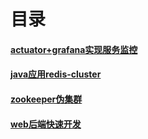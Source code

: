 # 目录

#### [actuator+grafana实现服务监控](grafana_monitor.md)
#### [java应用redis-cluster](redis-cluster.md)
#### [zookeeper伪集群](zookeeper-cluster.md)
#### [web后端快速开发](https://github.com/ZXBmmt/rest-web-service/blob/master/readme.md)
